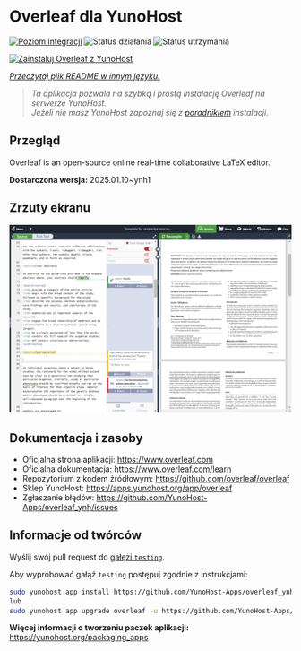 <!--
To README zostało automatycznie wygenerowane przez <https://github.com/YunoHost/apps/tree/master/tools/readme_generator>
Nie powinno być ono edytowane ręcznie.
-->

# Overleaf dla YunoHost

[![Poziom integracji](https://apps.yunohost.org/badge/integration/overleaf)](https://ci-apps.yunohost.org/ci/apps/overleaf/)
![Status działania](https://apps.yunohost.org/badge/state/overleaf)
![Status utrzymania](https://apps.yunohost.org/badge/maintained/overleaf)

[![Zainstaluj Overleaf z YunoHost](https://install-app.yunohost.org/install-with-yunohost.svg)](https://install-app.yunohost.org/?app=overleaf)

*[Przeczytaj plik README w innym języku.](./ALL_README.md)*

> *Ta aplikacja pozwala na szybką i prostą instalację Overleaf na serwerze YunoHost.*  
> *Jeżeli nie masz YunoHost zapoznaj się z [poradnikiem](https://yunohost.org/install) instalacji.*

## Przegląd

Overleaf is an open-source online real-time collaborative LaTeX editor.


**Dostarczona wersja:** 2025.01.10~ynh1

## Zrzuty ekranu

![Zrzut ekranu z Overleaf](./doc/screenshots/screenshot.png)

## Dokumentacja i zasoby

- Oficjalna strona aplikacji: <https://www.overleaf.com>
- Oficjalna dokumentacja: <https://www.overleaf.com/learn>
- Repozytorium z kodem źródłowym: <https://github.com/overleaf/overleaf>
- Sklep YunoHost: <https://apps.yunohost.org/app/overleaf>
- Zgłaszanie błędów: <https://github.com/YunoHost-Apps/overleaf_ynh/issues>

## Informacje od twórców

Wyślij swój pull request do [gałęzi `testing`](https://github.com/YunoHost-Apps/overleaf_ynh/tree/testing).

Aby wypróbować gałąź `testing` postępuj zgodnie z instrukcjami:

```bash
sudo yunohost app install https://github.com/YunoHost-Apps/overleaf_ynh/tree/testing --debug
lub
sudo yunohost app upgrade overleaf -u https://github.com/YunoHost-Apps/overleaf_ynh/tree/testing --debug
```

**Więcej informacji o tworzeniu paczek aplikacji:** <https://yunohost.org/packaging_apps>
